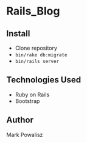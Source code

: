 # Rails_Blog

## Install

* Clone repository
* `bin/rake db:migrate`
* `bin/rails server`

## Technologies Used

* Ruby on Rails
* Bootstrap

## Author

Mark Powalisz
